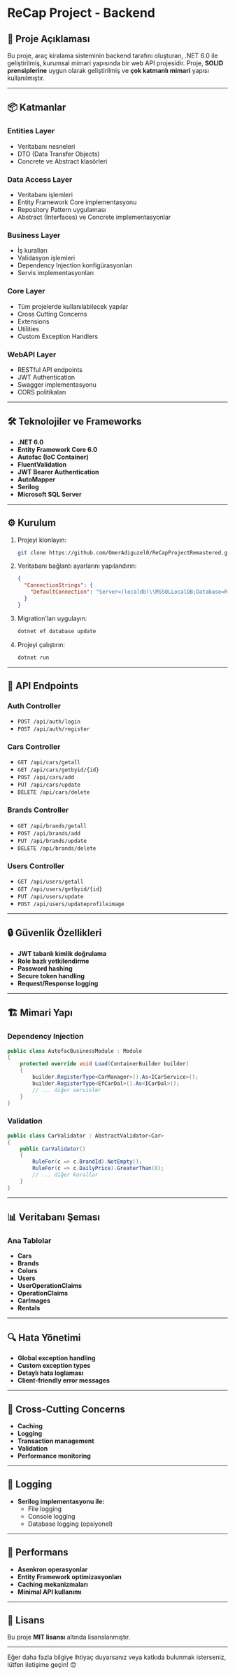 # ReCap Project - Backend

## 🚀 Proje Açıklaması
Bu proje, araç kiralama sisteminin backend tarafını oluşturan, .NET 6.0 ile geliştirilmiş, kurumsal mimari yapısında bir web API projesidir. Proje, **SOLID prensiplerine** uygun olarak geliştirilmiş ve **çok katmanlı mimari** yapısı kullanılmıştır.

---

## 📦 Katmanlar

### **Entities Layer**
- Veritabanı nesneleri
- DTO (Data Transfer Objects)
- Concrete ve Abstract klasörleri

### **Data Access Layer**
- Veritabanı işlemleri
- Entity Framework Core implementasyonu
- Repository Pattern uygulaması
- Abstract (Interfaces) ve Concrete implementasyonlar

### **Business Layer**
- İş kuralları
- Validasyon işlemleri
- Dependency Injection konfigürasyonları
- Servis implementasyonları

### **Core Layer**
- Tüm projelerde kullanılabilecek yapılar
- Cross Cutting Concerns
- Extensions
- Utilities
- Custom Exception Handlers

### **WebAPI Layer**
- RESTful API endpoints
- JWT Authentication
- Swagger implementasyonu
- CORS politikaları

---

## 🛠 Teknolojiler ve Frameworks
- **.NET 6.0**
- **Entity Framework Core 6.0**
- **Autofac (IoC Container)**
- **FluentValidation**
- **JWT Bearer Authentication**
- **AutoMapper**
- **Serilog**
- **Microsoft SQL Server**

---

## ⚙️ Kurulum

1. Projeyi klonlayın:
   ```bash
   git clone https://github.com/OmerAdiguzel0/ReCapProjectRemastered.git
   ```

2. Veritabanı bağlantı ayarlarını yapılandırın:
   ```json
   {
     "ConnectionStrings": {
       "DefaultConnection": "Server=(localdb)\\MSSQLLocalDB;Database=RentACarDb;Trusted_Connection=True;"
     }
   }
   ```

3. Migration'ları uygulayın:
   ```bash
   dotnet ef database update
   ```

4. Projeyi çalıştırın:
   ```bash
   dotnet run
   ```

---

## 📌 API Endpoints

### **Auth Controller**
- `POST /api/auth/login`
- `POST /api/auth/register`

### **Cars Controller**
- `GET /api/cars/getall`
- `GET /api/cars/getbyid/{id}`
- `POST /api/cars/add`
- `PUT /api/cars/update`
- `DELETE /api/cars/delete`

### **Brands Controller**
- `GET /api/brands/getall`
- `POST /api/brands/add`
- `PUT /api/brands/update`
- `DELETE /api/brands/delete`

### **Users Controller**
- `GET /api/users/getall`
- `GET /api/users/getbyid/{id}`
- `PUT /api/users/update`
- `POST /api/users/updateprofileimage`

---

## 🔒 Güvenlik Özellikleri
- **JWT tabanlı kimlik doğrulama**
- **Role bazlı yetkilendirme**
- **Password hashing**
- **Secure token handling**
- **Request/Response logging**

---

## 🏗 Mimari Yapı

### **Dependency Injection**
```csharp
public class AutofacBusinessModule : Module
{
    protected override void Load(ContainerBuilder builder)
    {
        builder.RegisterType<CarManager>().As<ICarService>();
        builder.RegisterType<EfCarDal>().As<ICarDal>();
        // ... diğer servisler
    }
}
```

### **Validation**
```csharp
public class CarValidator : AbstractValidator<Car>
{
    public CarValidator()
    {
        RuleFor(c => c.BrandId).NotEmpty();
        RuleFor(c => c.DailyPrice).GreaterThan(0);
        // ... diğer kurallar
    }
}
```

---

## 📊 Veritabanı Şeması

### **Ana Tablolar**
- **Cars**
- **Brands**
- **Colors**
- **Users**
- **UserOperationClaims**
- **OperationClaims**
- **CarImages**
- **Rentals**

---

## 🔍 Hata Yönetimi
- **Global exception handling**
- **Custom exception types**
- **Detaylı hata loglaması**
- **Client-friendly error messages**

---

## 🔄 Cross-Cutting Concerns
- **Caching**
- **Logging**
- **Transaction management**
- **Validation**
- **Performance monitoring**

---

## 📝 Logging
- **Serilog implementasyonu ile:**
  - File logging
  - Console logging
  - Database logging (opsiyonel)

---

## 🚀 Performans
- **Asenkron operasyonlar**
- **Entity Framework optimizasyonları**
- **Caching mekanizmaları**
- **Minimal API kullanımı**

---

## 📄 Lisans
Bu proje **MIT lisansı** altında lisanslanmıştır.

---

Eğer daha fazla bilgiye ihtiyaç duyarsanız veya katkıda bulunmak isterseniz, lütfen iletişime geçin! 😊

